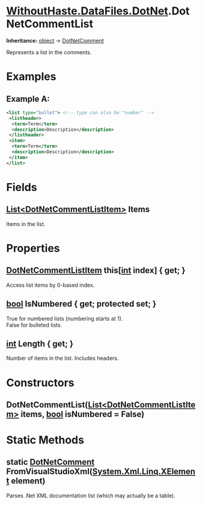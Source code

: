# [WithoutHaste.DataFiles.DotNet](TableOfContents.WithoutHaste.DataFiles.DotNet.md).DotNetCommentList

**Inheritance:** [object](https://docs.microsoft.com/en-us/dotnet/api/system.object) → [DotNetComment](WithoutHaste.DataFiles.DotNet.DotNetComment.md)  

Represents a list in the comments.  

# Examples

## Example A:


```xml
<list type="bullet"> <!-- type can also be "number" -->
 <listheader>
  <term>Term</term>
  <description>Description</description>
 </listheader>
 <item>
  <term>Term</term>
  <description>Description</description>
 </item>
</list>
```  

# Fields

## [List&lt;DotNetCommentListItem&gt;](https://docs.microsoft.com/en-us/dotnet/api/system.collections.generic.list-1) Items

Items in the list.  

# Properties

## [DotNetCommentListItem](WithoutHaste.DataFiles.DotNet.DotNetCommentListItem.md) this[[int](https://docs.microsoft.com/en-us/dotnet/api/system.int32) index] { get; }

Access list items by 0-based index.  

## [bool](https://docs.microsoft.com/en-us/dotnet/api/system.boolean) IsNumbered { get; protected set; }

True for numbered lists (numbering starts at 1).  
False for bulleted lists.  

## [int](https://docs.microsoft.com/en-us/dotnet/api/system.int32) Length { get; }

Number of items in the list. Includes headers.  

# Constructors

## DotNetCommentList([List&lt;DotNetCommentListItem&gt;](https://docs.microsoft.com/en-us/dotnet/api/system.collections.generic.list-1) items, [bool](https://docs.microsoft.com/en-us/dotnet/api/system.boolean) isNumbered = False)

# Static Methods

## static [DotNetComment](WithoutHaste.DataFiles.DotNet.DotNetComment.md) FromVisualStudioXml([System.Xml.Linq.XElement](https://docs.microsoft.com/en-us/dotnet/api/system.xml.linq.xelement) element)

Parses .Net XML documentation list (which may actually be a table).  

